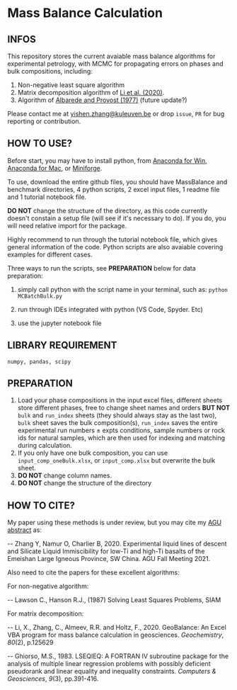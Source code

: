 # Mass Balance Calculation
## INFOS

This repository stores the current avaiable mass balance algorithms for experimental petrology, with MCMC for propagating errors on phases and bulk compositions, including: 

1) Non-negative least square algorithm
2) Matrix decomposition algorithm of [Li et al. (2020)](https://www.sciencedirect.com/science/article/pii/S0009281920300301?casa_token=frTdwy-tVF8AAAAA:z0pcHfcNB3LP4bGdEwWsgbzbauDBsoTKbbit5SnIiEH9htp6Y4zgRZjQttzSVGA34ZXiM-Sne45I). 
3) Algorithm of [Albarede and Provost (1977)](https://www.sciencedirect.com/science/article/pii/0098300477900073) (future update?)

Please contact me at yishen.zhang@kuleuven.be or drop `issue`,  `PR` for bug reporting or contribution.

## HOW TO USE?

Before start, you may have to install python, from [Anaconda for Win](https://docs.anaconda.com/anaconda/install/windows/), [Anaconda for Mac](https://docs.anaconda.com/anaconda/install/mac-os/), or [Miniforge](https://github.com/conda-forge/miniforge).

To use, download the entire github files, you should have MassBalance and benchmark directories, 4 python scripts, 2 excel input files, 1 readme file and 1 tutorial notebook file.

**DO NOT** change the structure of the directory, as this code currently doesn't constain a setup file (will see if it's necessary to do). If you do, you will need relative import for the package.

Highly recommend to run through the tutorial notebook file, which gives general information of the code. Python scripts are also avaiable covering examples for different cases.

Three ways to run the scripts, see **PREPARATION** below for data preparation:

1) simply call python with the script name in your terminal, such as: ``python MCBatchBulk.py``

2) run through IDEs integrated with python (VS Code, Spyder. Etc)

3) use the jupyter notebook file


## LIBRARY REQUIREMENT

``numpy, pandas, scipy``

## PREPARATION

1. Load your phase compositions in the input excel files, different sheets store different phases, free to change sheet names and orders **BUT NOT** `bulk` and `run_index` sheets (they should always stay as the last two), `bulk` sheet saves the bulk composition(s), `run_index` saves the entire experimental run numbers ± expts conditions, sample numbers or rock ids for natural samples, which are then used for indexing and matching during calculation. 
2. If you only have one bulk composition, you can use `input_comp_oneBulk.xlsx`, or `input_comp.xlsx` but overwrite the bulk sheet.
3. **DO NOT** change column names.
4. **DO NOT** change the structure of the directory

## HOW TO CITE?

My paper using these methods is under review, but you may cite my [AGU abstract](https://ui.adsabs.harvard.edu/abs/2021AGUFM.V25C0119Z/abstract) as:

-- Zhang Y, Namur O, Charlier B, 2020. Experimental liquid lines of descent and Silicate Liquid Immiscibility for low-Ti and high-Ti basalts of the Emeishan Large Igneous Province, SW China. AGU Fall Meeting 2021.

Also need to cite the papers for these excellent algorithms:

For non-negative algorithm:

-- Lawson C., Hanson R.J., (1987) Solving Least Squares Problems, SIAM

For matrix decomposition:

-- Li, X., Zhang, C., Almeev, R.R. and Holtz, F., 2020. GeoBalance: An Excel VBA program for mass balance calculation in geosciences. *Geochemistry*, *80*(2), p.125629

-- Ghiorso, M.S., 1983. LSEQIEQ: A FORTRAN IV subroutine package for the analysis of multiple linear regression problems with possibly deficient pseudorank and linear equality and inequality constraints. *Computers & Geosciences*, *9*(3), pp.391-416.

